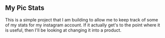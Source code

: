 ## My Pic Stats
This is a simple project that I am building to allow me to keep track of some of my stats for my instagram account.  If it actually get's to the point where it is useful, then I'll be looking at changing it into a product.